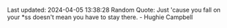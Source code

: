 Last updated: 2024-04-05 13:38:28
Random Quote: Just 'cause you fall on your *ss doesn't mean you have to stay there. - Hughie Campbell